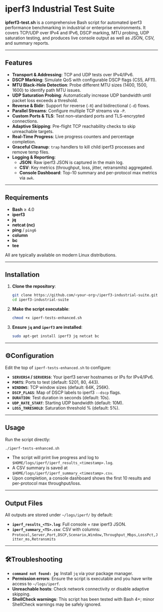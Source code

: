 # iperf3 Industrial Test Suite

**ipferf3-test.sh** is a comprehensive Bash script for automated iperf3 performance benchmarking in industrial or enterprise environments. It covers TCP/UDP over IPv4 and IPv6, DSCP marking, MTU probing, UDP saturation testing, and produces live console output as well as JSON, CSV, and summary reports.

---

## Features

- **Transport & Addressing**: TCP and UDP tests over IPv4/IPv6.
- **DSCP Marking**: Simulate QoS with configurable DSCP flags (CS5, AF11).
- **MTU Black‑Hole Detection**: Probe different MTU sizes (1400, 1500, 1600) to identify path MTU issues.
- **UDP Saturation Probing**: Automatically increase UDP bandwidth until packet loss exceeds a threshold.
- **Reverse & Bidir**: Support for reverse (`-R`) and bidirectional (`-d`) flows.
- **Parallel Streams**: Configure multiple TCP streams via `-P`.
- **Custom Ports & TLS**: Test non–standard ports and TLS-encrypted connections.
- **Adaptive Skipping**: Pre-flight TCP reachability checks to skip unreachable targets.
- **Real-Time Progress**: Live progress counters and percentage completion.
- **Graceful Cleanup**: `trap` handlers to kill child iperf3 processes and remove temp files.
- **Logging & Reporting**:
  - **JSON**: Raw iperf3 JSON is captured in the main log.
  - **CSV**: Key metrics (throughput, loss, jitter, retransmits) aggregated.
  - **Console Dashboard**: Top-10 summary and per-protocol max metrics via `awk`.

---

## Requirements

- **Bash** ≥ 4.0
- **iperf3**
- **jq**
- **netcat (nc)**
- **ping** / `ping6`
- **column**
- **bc**
- **tee**

All are typically available on modern Linux distributions.

---

## Installation

1. **Clone the repository**:
   ```bash
   git clone https://github.com/<your-org>/iperf3-industrial-suite.git
   cd iperf3-industrial-suite
   ```

2. **Make the script executable**:
   ```bash
   chmod +x iperf-tests-enhanced.sh
   ```

3. **Ensure `jq` and `iperf3` are installed**:
   ```bash
   sudo apt-get install iperf3 jq netcat bc
   ```

---

## ⚙Configuration

Edit the top of `iperf-tests-enhanced.sh` to configure:

- **`SERVERS4` / `SERVERS6`**: Your iperf3 server hostnames or IPs for IPv4/IPv6.
- **`PORTS`**: Ports to test (default: 5201, 80, 443).
- **`WINDOWS`**: TCP window sizes (default: 64K, 256K).
- **`DSCP_FLAGS`**: Map of DSCP labels to iperf3 `--dscp` flags.
- **`DURATION`**: Test duration in seconds (default: 10s).
- **`UDP_RATE_START`**: Starting UDP bandwidth (default: 10M).
- **`LOSS_THRESHOLD`**: Saturation threshold % (default: 5%).

---

## Usage

Run the script directly:

```bash
./iperf-tests-enhanced.sh
```

- The script will print live progress and log to `$HOME/logs/iperf/iperf_results_<timestamp>.log`.
- A CSV summary is saved at `$HOME/logs/iperf/iperf_summary_<timestamp>.csv`.
- Upon completion, a console dashboard shows the first 10 results and per-protocol max throughput/loss.

---

## Output Files

All outputs are stored under `~/logs/iperf/` by default:

- **`iperf_results_<TS>.log`**: Full console + raw iperf3 JSON.
- **`iperf_summary_<TS>.csv`**: CSV with columns:
  `Protocol,Server,Port,DSCP,Scenario,Window,Throughput_Mbps,LossPct,Jitter_ms,Retransmits`

---

## 🛠Troubleshooting

- **`command not found: jq`**: Install `jq` via your package manager.
- **Permission errors**: Ensure the script is executable and you have write access to `~/logs/iperf`.
- **Unreachable hosts**: Check network connectivity or disable adaptive skipping.
- **ShellCheck warnings**: This script has been tested with Bash 4+; minor ShellCheck warnings may be safely ignored.
